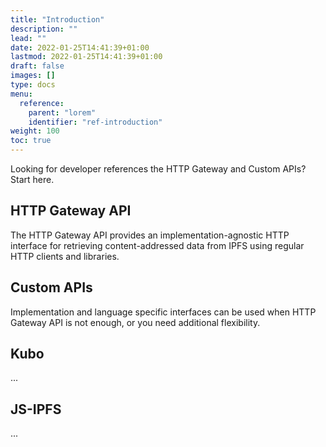 ```yaml
---
title: "Introduction"
description: ""
lead: ""
date: 2022-01-25T14:41:39+01:00
lastmod: 2022-01-25T14:41:39+01:00
draft: false
images: []
type: docs
menu:
  reference:
    parent: "lorem"
    identifier: "ref-introduction"
weight: 100
toc: true
---
```


Looking for developer references the HTTP Gateway and Custom APIs? Start here.

## HTTP Gateway API

The HTTP Gateway API provides an implementation-agnostic HTTP interface for retrieving content-addressed data from IPFS using regular HTTP clients and libraries. 

## Custom APIs

Implementation and language specific interfaces can be used when HTTP Gateway API is not enough, or you need additional flexibility.

## Kubo 

...

## JS-IPFS

...